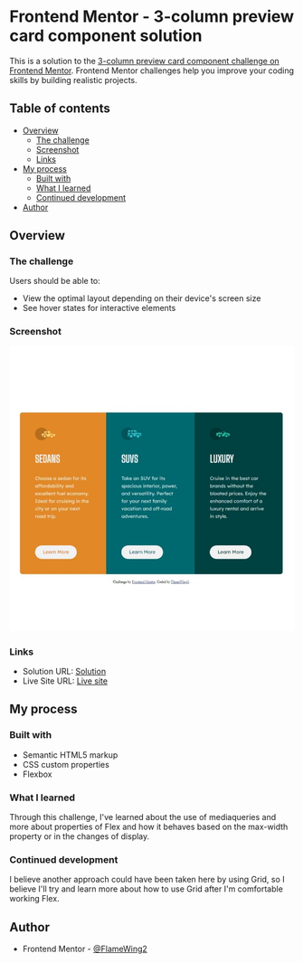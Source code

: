 # Frontend Mentor - 3-column preview card component solution

This is a solution to the [3-column preview card component challenge on Frontend Mentor](https://www.frontendmentor.io/challenges/3column-preview-card-component-pH92eAR2-). Frontend Mentor challenges help you improve your coding skills by building realistic projects. 

## Table of contents

- [Overview](#overview)
  - [The challenge](#the-challenge)
  - [Screenshot](#screenshot)
  - [Links](#links)
- [My process](#my-process)
  - [Built with](#built-with)
  - [What I learned](#what-i-learned)
  - [Continued development](#continued-development)
- [Author](#author)


## Overview

### The challenge

Users should be able to:

- View the optimal layout depending on their device's screen size
- See hover states for interactive elements

### Screenshot

![](./images/screenshot.jpg)


### Links

- Solution URL: [Solution](https://www.frontendmentor.io/solutions/3column-preview-card-component-g9atLBrtEm)
- Live Site URL: [Live site](https://flamewing2.github.io/3-column-preview-card-component/)

## My process

### Built with

- Semantic HTML5 markup
- CSS custom properties
- Flexbox

### What I learned

Through this challenge, I've learned about the use of mediaqueries and more about properties of Flex and how it behaves based on the max-width property or in the changes of display.

### Continued development

I believe another approach could have been taken here by using Grid, so I believe I'll try and learn more about how to use Grid after I'm comfortable working Flex. 


## Author

- Frontend Mentor - [@FlameWing2](https://www.frontendmentor.io/profile/FlameWing2)

